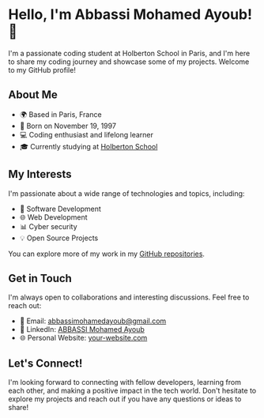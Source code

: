# Hello, I'm Abbassi Mohamed Ayoub! 👋

I'm a passionate coding student at Holberton School in Paris, and I'm here to share my coding journey and showcase some of my projects. Welcome to my GitHub profile!

## About Me

- 🌍 Based in Paris, France
- 📅 Born on November 19, 1997
- 💻 Coding enthusiast and lifelong learner
- 🎓 Currently studying at [Holberton School](https://www.holbertonschool.com/)

## My Interests

I'm passionate about a wide range of technologies and topics, including:

- 🚀 Software Development
- 🌐 Web Development
- 📊 Cyber security
- 💡 Open Source Projects



You can explore more of my work in my [GitHub repositories](https://github.com/abbassimedayoub).

## Get in Touch

I'm always open to collaborations and interesting discussions. Feel free to reach out:

- 📧 Email: [abbassimohamedayoub@gmail.com](mailto:abbassimohamedayoub@gmail.com)
- 💼 LinkedIn: [ABBASSI Mohamed Ayoub](https://www.linkedin.com/in/mohamed-ayoub-abbassi)
- 🌐 Personal Website: [your-website.com](https://your-website.com)


## Let's Connect!

I'm looking forward to connecting with fellow developers, learning from each other, and making a positive impact in the tech world. Don't hesitate to explore my projects and reach out if you have any questions or ideas to share!


